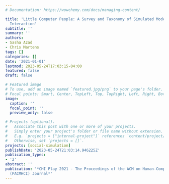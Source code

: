 ```yaml
---
# Documentation: https://wowchemy.com/docs/managing-content/

title: 'Little Computer People: A Survey and Taxonomy of Simulated Models of Social
  Interaction'
subtitle: ''
summary: ''
authors:
- Sasha Azad
- Chris Martens
tags: []
categories: []
date: '2021-01-01'
lastmod: 2023-05-24T17:03:15-04:00
featured: false
draft: false

# Featured image
# To use, add an image named `featured.jpg/png` to your page's folder.
# Focal points: Smart, Center, TopLeft, Top, TopRight, Left, Right, BottomLeft, Bottom, BottomRight.
image:
  caption: ''
  focal_point: ''
  preview_only: false

# Projects (optional).
#   Associate this post with one or more of your projects.
#   Simply enter your project's folder or file name without extension.
#   E.g. `projects = ["internal-project"]` references `content/project/deep-learning/index.md`.
#   Otherwise, set `projects = []`.
projects: [social-simulation]
publishDate: '2023-05-24T21:03:14.946225Z'
publication_types:
- '2'
abstract: ''
publication: '*CHI Play 2021 - The Proceedings of the ACM on Human-Computer Interaction
  (PACMHCI) Journal*'
---
```

